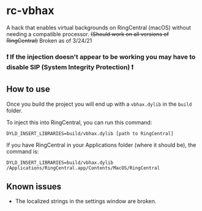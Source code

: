 # rc-vbhax
A hack that enables virtual backgrounds on RingCentral (macOS) without needing a compatible processor.
~~(Should work on all versions of RingCentral)~~ Broken as of 3/24/21

### __❗ If the injection doesn't appear to be working you may have to disable SIP (System Integrity Protection) ❗__

## How to use
Once you build the project you will end up with a `vbhax.dylib` in the `build` folder. 

To inject this into RingCentral, you can run this command:

`DYLD_INSERT_LIBRARIES=build/vbhax.dylib [path to RingCentral]`

If you have RingCentral in your Applications folder (where it should be), the command is:

`DYLD_INSERT_LIBRARIES=build/vbhax.dylib /Applications/RingCentral.app/Contents/MacOS/RingCentral`

## Known issues
* The localized strings in the settings window are broken.
